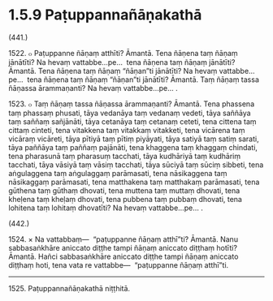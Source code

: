 

# 1.5.9 Paṭuppannañāṇakathā




(441.)

1522\. ๐ Paṭuppanne ñāṇaṃ atthīti? Āmantā. Tena ñāṇena taṃ ñāṇaṃ jānātīti? Na hevaṃ vattabbe…pe…  tena ñāṇena taṃ ñāṇaṃ jānātīti? Āmantā. Tena ñāṇena taṃ ñāṇaṃ “ñāṇan”ti jānātīti? Na hevaṃ vattabbe…pe…  tena ñāṇena taṃ ñāṇaṃ “ñāṇan”ti jānātīti? Āmantā. Taṃ ñāṇaṃ tassa ñāṇassa ārammaṇanti? Na hevaṃ vattabbe…pe… .

1523\. ๐ Taṃ ñāṇaṃ tassa ñāṇassa ārammaṇanti? Āmantā. Tena phassena taṃ phassaṃ phusati, tāya vedanāya taṃ vedanaṃ vedeti, tāya saññāya taṃ saññaṃ sañjānāti, tāya cetanāya taṃ cetanaṃ ceteti, tena cittena taṃ cittaṃ cinteti, tena vitakkena taṃ vitakkaṃ vitakketi, tena vicārena taṃ vicāraṃ vicāreti, tāya pītiyā taṃ pītiṃ piyāyati, tāya satiyā taṃ satiṃ sarati, tāya paññāya taṃ paññaṃ pajānāti, tena khaggena taṃ khaggaṃ chindati, tena pharasunā taṃ pharasuṃ tacchati, tāya kudhāriyā taṃ kudhāriṃ tacchati, tāya vāsiyā taṃ vāsiṃ tacchati, tāya sūciyā taṃ sūciṃ sibbeti, tena aṅgulaggena taṃ aṅgulaggaṃ parāmasati, tena nāsikaggena taṃ nāsikaggaṃ parāmasati, tena matthakena taṃ matthakaṃ parāmasati, tena gūthena taṃ gūthaṃ dhovati, tena muttena taṃ muttaṃ dhovati, tena kheḷena taṃ kheḷaṃ dhovati, tena pubbena taṃ pubbaṃ dhovati, tena lohitena taṃ lohitaṃ dhovatīti? Na hevaṃ vattabbe…pe… .

(442.)

1524\. × Na vattabbaṃ—  “paṭuppanne ñāṇaṃ atthī”ti? Āmantā. Nanu sabbasaṅkhāre aniccato diṭṭhe tampi ñāṇaṃ aniccato diṭṭhaṃ hotīti? Āmantā. Hañci sabbasaṅkhāre aniccato diṭṭhe tampi ñāṇaṃ aniccato diṭṭhaṃ hoti, tena vata re vattabbe—  “paṭuppanne ñāṇaṃ atthī”ti.

---

1525\. Paṭuppannañāṇakathā niṭṭhitā.





